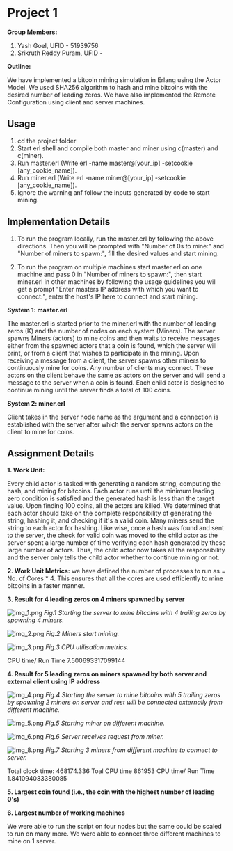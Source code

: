 # Project 1
**Group Members:**
1. Yash Goel, UFID - 51939756
2. Srikruth Reddy Puram, UFID - 

**Outline:**

We have implemented a bitcoin mining simulation in Erlang using  the Actor Model. We used SHA256 algorithm to hash and mine bitcoins with the desired number of leading zeros. We have also implemented the Remote Configuration using client and server machines.

## Usage
1. cd the project folder
2. Start erl shell and compile both master and miner using c(master) and c(miner).
3. Run master.erl (Write erl -name master@[your_ip] -setcookie [any_cookie_name]).
4. Run miner.erl (Write erl -name miner@[your_ip] -setcookie [any_cookie_name]).
5. Ignore the warning anf follow the inputs generated by code to start mining.

## Implementation Details

1. To run the program locally, run the master.erl by following the above directions. Then you will be prompted with "Number of 0s to mine:" and "Number of miners to spawn:", fill the desired values and start mining.

2. To run the program on multiple machines start master.erl on one machine and pass 0 in "Number of miners to spawn:", then start miner.erl in other machines by following the usage guidelines you will get a prompt "Enter masters IP address with which you want to connect:", enter the host's IP here to connect and start mining.

**System 1: master.erl**

The master.erl is started prior to the miner.erl with the number of leading zeros (K) and the number of nodes on each system (Miners).
The server spawns Miners (actors) to mine coins and then waits to receive messages either from the spawned actors that a coin is found, which the server will print, or from a client that wishes to participate in the mining.
Upon receiving a message from a client, the server spawns other miners to continuously mine for coins. Any number of clients may connect. These actors on the client behave the same as actors on the server and will send a message to the server when a coin is found.
Each child actor is designed to continue mining until the server finds a total of 100 coins.

**System 2: miner.erl**

Client takes in the server node name as the argument and a connection is established with the server after which the server spawns actors on the client to mine for coins.

## Assignment Details

**1. Work Unit:**

Every child actor is tasked with generating a random string, computing the hash, and mining for bitcoins. Each actor runs until the minimum leading zero condition is satisfied and the generated hash is less than the target value. Upon finding 100 coins, all the actors are killed. We determined that each actor should take on the complete responsibility of generating the string, hashing it, and checking if it's a valid coin. Many miners send the string to each actor for hashing. Like wise, once a hash was found and sent to the server, the check for valid coin was moved to the child actor as the server spent a large number of time verifying each hash generated by these large number of actors. Thus, the child actor now takes all the responsibility and the server only tells the child actor whether to continue mining or not.

**2. Work Unit Metrics:**
we have defined the number of processes to run as = No. of Cores * 4. This ensures that all the cores are used efficiently to mine bitcoins in a faster manner.

**3. Result for 4 leading zeros on 4 miners spawned by server**

![img_1.png](img_1.png)
*Fig.1 Starting the server to mine bitcoins with 4 trailing zeros by spawning 4 miners.*

![img_2.png](img_2.png)
*Fig.2 Miners start mining.*

![img_3.png](img_3.png)
*Fig.3 CPU utilisation metrics.*

CPU time/ Run Time 7.500693317099144


**4. Result for 5 leading zeros on miners spawned by both server and external client using IP address**

![img_4.png](img_4.png)
*Fig.4 Starting the server to mine bitcoins with 5 trailing zeros by spawning 2 miners on server and rest will be connected externally from different machine.*

![img_5.png](img_5.png)
*Fig.5 Starting miner on different machine.*

![img_6.png](img_6.png)
*Fig.6 Server receives request from miner.*

![img_8.png](img_8.png)
*Fig.7 Starting 3 miners from different machine to connect to server.*

Total clock time: 468174.336
Toal CPU time 861953
CPU time/ Run Time 1.841094083380085


**5. Largest coin found (i.e., the coin with the highest number of leading 0's)**

**6. Largest number of working machines**

We were able to run the script on four nodes but the same could be scaled to run on many more. We were able to connect three different machines to mine on 1 server.
  
  

